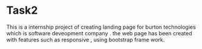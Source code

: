 # Task2
This is a internship project of creating landing page for burton technologies which is software deveopment company . the web page has been created with features such as responsive , using bootstrap frame work.
